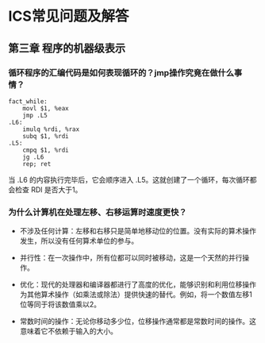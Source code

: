 # ICS常见问题及解答

## 第三章 程序的机器级表示
### 循环程序的汇编代码是如何表现循环的？jmp操作究竟在做什么事情？

```
fact_while:
    movl $1, %eax
    jmp .L5
.L6:
    imulq %rdi, %rax
    subq $1, %rdi
.L5:
    cmpq $1, %rdi
    jg .L6
    rep; ret
```
当 .L6 的内容执行完毕后，它会顺序进入 .L5。这就创建了一个循环，每次循环都会检查 RDI 是否大于1。

### 为什么计算机在处理左移、右移运算时速度更快？
- 不涉及任何计算：左移和右移只是简单地移动位的位置。没有实际的算术操作发生，所以没有任何算术单位的参与。

- 并行性：在一次操作中，所有位都可以同时被移动，这是一个天然的并行操作。

- 优化：现代的处理器和编译器都进行了高度的优化，能够识别和利用位移操作为其他算术操作（如乘法或除法）提供快速的替代。例如，将一个数值左移1位等同于将该数值乘以2。

- 常数时间的操作：无论你移动多少位，位移操作通常都是常数时间的操作。这意味着它不依赖于输入的大小。

